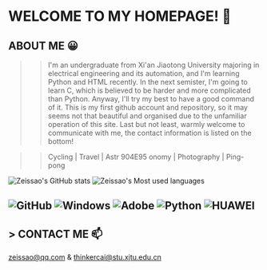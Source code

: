 # WELCOME TO MY HOMEPAGE! 👋 
## ABOUT ME 😀
>> I'm an undergraduate from Xi'an Jiaotong University majoring in electrical engineering and its automation, and I'm learning Python and HTML recently. In the next semister, I'm going to learn C, which is believed to be harder and more complicated than Python. Anyway, I'll try my best to have a good command of it. This is my first github account and repository, so it may seems not that beautiful and organised due to the unfamiliar operation of this site. Last but not least, warmly welcome to communicate with me, the contact information is listed on the bottom!         
  
>> Cycling  |  Travel  |  Astr 904E95 onomy  |  Photography  |  Ping-pong    

![Zeissao's GitHub stats](https://github-readme-stats.vercel.app/api?username=zeissao&show_icons=true&bg_color=0,E66346,904E95&title_color=FFFFFF&text_color=FFFFFF&icon_color=FFFFFF&hide_border=True)
![Zeissao's Most used languages](https://github-readme-stats.vercel.app/api/top-langs/?username=zeissao&langs_count=10&bg_color=45,E04C4C,FDD819&title_color=FFFFFF&text_color=FFFFFF&hide_border=True&layout=compact)   
## ![GitHub](https://img.shields.io/badge/GitHub-black?logo=github) ![Windows](https://img.shields.io/badge/Windows-blue?logo=Windows) ![Adobe](https://img.shields.io/badge/Adobe-red?logo=Adobe) ![Python](https://img.shields.io/badge/Python-green?logo=Python) ![HUAWEI](https://img.shields.io/badge/HUAWEI-red?logo=HUAWEI)
## > CONTACT ME 📫
zeissao@qq.com & thinkercai@stu.xjtu.edu.cn
